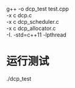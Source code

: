 g++ -o dcp_test test.cpp \
    -x c dcp.c \
    -x c dcp_scheduler.c \
    -x c dcp_allocator.c \
    -I. -std=c++11 -lpthread

# 运行测试
./dcp_test
